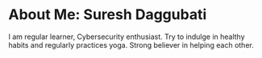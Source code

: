 # About Me: Suresh Daggubati

I am regular learner, Cybersecurity enthusiast. Try to indulge in healthy habits and regularly practices yoga. Strong believer in helping each other. 
